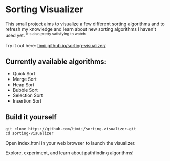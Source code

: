 # Sorting Visualizer

This small project aims to visualize a few different sorting algorithms and to refresh my knowledge and learn about new sorting algorithms
I haven't used yet. <sup>It's also pretty satisfying to watch</sup>

Try it out here: [timii.github.io/sorting-visualizer/](https://timii.github.io/sorting-visualizer/)

## Currently available algorithms:

-   Quick Sort
-   Merge Sort
-   Heap Sort
-   Bubble Sort
-   Selection Sort
-   Insertion Sort

## Build it yourself

```shell
git clone https://github.com/timii/sorting-visualizer.git
cd sorting-visualizer
```

Open index.html in your web browser to launch the visualizer.

Explore, experiment, and learn about pathfinding algorithms!

